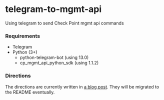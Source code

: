 # telegram-to-mgmt-api

Using telegram to send Check Point mgmt api commands

### Requirements
- Telegram
- Python (3+)
  - python-telegram-bot (using 13.0)
  - cp_mgmt_api_python_sdk (using 1.1.2)

### Directions

The directions are currently written in [a blog post](https://snld.ca/install-check-point-firewall-policy-through-api-using-telegram/).  They will be migrated to the README eventually. 
